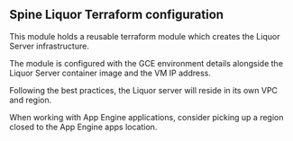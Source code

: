 Spine Liquor Terraform configuration
----------

This module holds a reusable terraform module which creates the Liquor Server infrastructure.

The module is configured with the GCE environment details alongside the Liquor Server container image 
and the VM IP address.

Following the best practices, the Liquor server will reside in its own VPC and region.

When working with App Engine applications, consider picking up a region closed to the App Engine
apps location.
